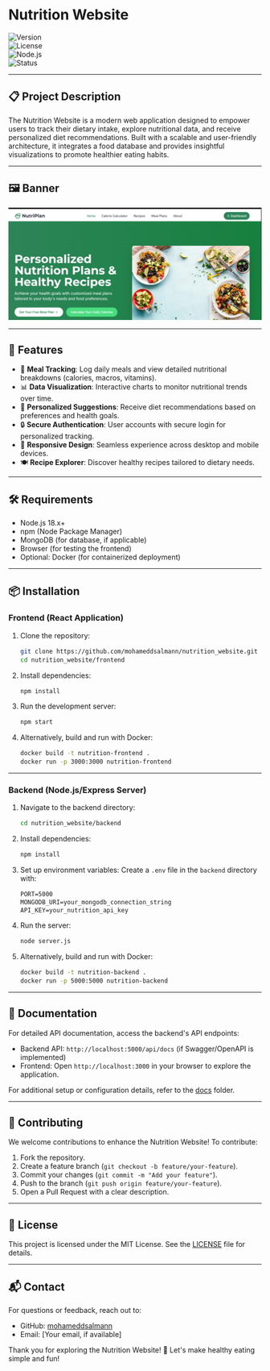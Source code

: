 # **Nutrition Website**

![Version](https://img.shields.io/badge/version-1.0-blue)  
![License](https://img.shields.io/badge/license-MIT-green)  
![Node.js](https://img.shields.io/badge/Node.js-18.x-orange)  
![Status](https://img.shields.io/badge/status-In_Progress-yellow)

---

## 📋 **Project Description**
The Nutrition Website is a modern web application designed to empower users to track their dietary intake, explore nutritional data, and receive personalized diet recommendations. Built with a scalable and user-friendly architecture, it integrates a food database and provides insightful visualizations to promote healthier eating habits.

---

## 🖼️ **Banner**
![Nutrition Website Banner](banner.jpeg)

---

## 🌟 **Features**
- 🍎 **Meal Tracking**: Log daily meals and view detailed nutritional breakdowns (calories, macros, vitamins).
- 📊 **Data Visualization**: Interactive charts to monitor nutritional trends over time.
- 🥗 **Personalized Suggestions**: Receive diet recommendations based on preferences and health goals.
- 🔒 **Secure Authentication**: User accounts with secure login for personalized tracking.
- 📱 **Responsive Design**: Seamless experience across desktop and mobile devices.
- 🍽️ **Recipe Explorer**: Discover healthy recipes tailored to dietary needs.

---

## 🛠️ **Requirements**
- Node.js 18.x+
- npm (Node Package Manager)
- MongoDB (for database, if applicable)
- Browser (for testing the frontend)
- Optional: Docker (for containerized deployment)

---

## 📦 **Installation**
### **Frontend (React Application)**

1. Clone the repository:
   ```bash
   git clone https://github.com/mohameddsalmann/nutrition_website.git
   cd nutrition_website/frontend
   ```

2. Install dependencies:
   ```bash
   npm install
   ```

3. Run the development server:
   ```bash
   npm start
   ```

4. Alternatively, build and run with Docker:
   ```bash
   docker build -t nutrition-frontend .
   docker run -p 3000:3000 nutrition-frontend
   ```

---

### **Backend (Node.js/Express Server)**

1. Navigate to the backend directory:
   ```bash
   cd nutrition_website/backend
   ```

2. Install dependencies:
   ```bash
   npm install
   ```

3. Set up environment variables:
   Create a `.env` file in the `backend` directory with:
   ```
   PORT=5000
   MONGODB_URI=your_mongodb_connection_string
   API_KEY=your_nutrition_api_key
   ```

4. Run the server:
   ```bash
   node server.js
   ```

5. Alternatively, build and run with Docker:
   ```bash
   docker build -t nutrition-backend .
   docker run -p 5000:5000 nutrition-backend
   ```

---

## 📑 **Documentation**
For detailed API documentation, access the backend's API endpoints:
- Backend API: `http://localhost:5000/api/docs` (if Swagger/OpenAPI is implemented)
- Frontend: Open `http://localhost:3000` in your browser to explore the application.

For additional setup or configuration details, refer to the [docs](./docs) folder.

---

## 🤝 **Contributing**
We welcome contributions to enhance the Nutrition Website! To contribute:
1. Fork the repository.
2. Create a feature branch (`git checkout -b feature/your-feature`).
3. Commit your changes (`git commit -m "Add your feature"`).
4. Push to the branch (`git push origin feature/your-feature`).
5. Open a Pull Request with a clear description.

---

## 📜 **License**
This project is licensed under the MIT License. See the [LICENSE](LICENSE) file for details.

---

## 📬 **Contact**
For questions or feedback, reach out to:
- GitHub: [mohameddsalmann](https://github.com/mohameddsalmann)
- Email: [Your email, if available]

Thank you for exploring the Nutrition Website! 🌿 Let's make healthy eating simple and fun!
